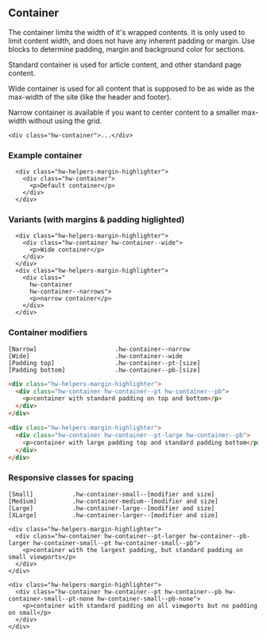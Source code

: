 ## Container

The container limits the width of it's wrapped contents. It is only used to limit content width, and does not have any inherent padding or margin. Use blocks to determine padding, margin and background color for sections.


Standard container is used for article content, and other standard page content.

Wide container is used for all content that is supposed to be as wide as the max-width of the site (like the header and footer).

Narrow container is available if you want to center content to a smaller max-width without using the grid.


```code
<div class="hw-container">...</div>
```

### Example container

```html|span-6,plain,light
  <div class="hw-helpers-margin-highlighter">
    <div class="hw-container">
      <p>Default container</p>
    </div>
  </div>
```

### Variants (with margins & padding higlighted)

```html|span-6,plain,light
  <div class="hw-helpers-margin-highlighter">
    <div class="hw-container hw-container--wide">
      <p>Wide container</p>
    </div>
  </div>
  <div class="hw-helpers-margin-highlighter">
    <div class="
      hw-container
      hw-container--narrows">
      <p>narrow container</p>
    </div>
  </div>
```

### Container modifiers
```code
[Narrow]                      .hw-container--narrow
[Wide]                        .hw-container--wide
[Padding top]                 .hw-container--pt-[size]
[Padding bottom]              .hw-container--pb-[size]
```

```html
<div class="hw-helpers-margin-highlighter">
  <div class="hw-container hw-container--pt hw-container--pb">
    <p>container with standard padding on top and bottom</p>
  </div>
</div>

<div class="hw-helpers-margin-highlighter">
  <div class="hw-container hw-container--pt-large hw-container--pb">
    <p>container with large padding top and standard padding bottom</p>
  </div>
</div>
```

### Responsive classes for spacing
```code
[Small]           .hw-container-small--[modifier and size]
[Medium]          .hw-container-medium--[modifier and size]
[Large]           .hw-container-large--[modifier and size]
[XLarge]          .hw-container-larger--[modifier and size]
```

```html|span-6,responsive
<div class="hw-helpers-margin-highlighter">
  <div class="hw-container hw-container--pt-larger hw-container--pb-larger hw-container-small--pt hw-container-small--pb">
    <p>container with the largest padding, but standard padding on small viewports</p>
  </div>
</div>

<div class="hw-helpers-margin-highlighter">
  <div class="hw-container hw-container--pt hw-container--pb hw-container-small--pt-none hw-container-small--pb-none">
    <p>container with standard padding on all viewports but no padding on small</p>
  </div>
</div>

```
